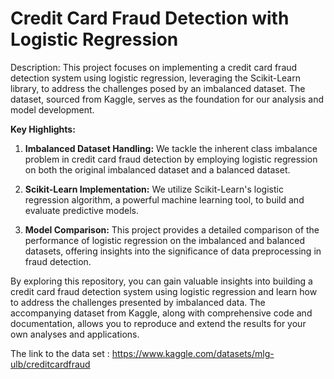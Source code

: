 #  Credit Card Fraud Detection with Logistic Regression

Description:
This project focuses on implementing a credit card fraud detection system using logistic regression, leveraging the Scikit-Learn library, to address the challenges posed by an imbalanced dataset. The dataset, sourced from Kaggle, serves as the foundation for our analysis and model development.

**Key Highlights:**

1. **Imbalanced Dataset Handling:** We tackle the inherent class imbalance problem in credit card fraud detection by employing logistic regression on both the original imbalanced dataset and a balanced dataset.

2. **Scikit-Learn Implementation:** We utilize Scikit-Learn's logistic regression algorithm, a powerful machine learning tool, to build and evaluate predictive models.

3. **Model Comparison:** This project provides a detailed comparison of the performance of logistic regression on the imbalanced and balanced datasets, offering insights into the significance of data preprocessing in fraud detection.

By exploring this repository, you can gain valuable insights into building a credit card fraud detection system using logistic regression and learn how to address the challenges presented by imbalanced data. The accompanying dataset from Kaggle, along with comprehensive code and documentation, allows you to reproduce and extend the results for your own analyses and applications.

The link to the data set : https://www.kaggle.com/datasets/mlg-ulb/creditcardfraud
